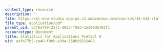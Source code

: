 ```yaml
---
content_type: resource
description: ''
file: https://ol-ocw-studio-app-qa.s3.amazonaws.com/courses/18-443-statistics-for-applications-spring-2015/aafa77b5ca40f90ba38a158b99582408_MIT18_443S15_PsetSol9.pdf
file_type: application/pdf
parent_uid: 53f6a709-2571-d03a-f08d-15390d5782f1
resourcetype: Document
title: Statistics for Applications PsetSol 9
uid: aafa77b5-ca40-f90b-a38a-158b99582408
---
```

